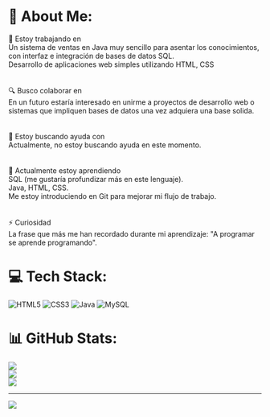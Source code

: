 # 💫 About Me:
🚀 Estoy trabajando en<br>Un sistema de ventas en Java muy sencillo para asentar los conocimientos, con interfaz e integración de bases de datos SQL.<br>Desarrollo de aplicaciones web simples utilizando HTML, CSS<br><br><br>🔍 Busco colaborar en<br>En un futuro estaría interesado en unirme a proyectos de desarrollo web o sistemas que impliquen bases de datos una vez adquiera una base solida. <br><br><br>🤝 Estoy buscando ayuda con<br>Actualmente, no estoy buscando ayuda en este momento.<br><br><br>🌱 Actualmente estoy aprendiendo<br>SQL (me gustaría profundizar más en este lenguaje).<br>Java, HTML, CSS.<br>Me estoy introduciendo en Git para mejorar mi flujo de trabajo.<br><br><br>⚡ Curiosidad<br>La frase que más me han recordado durante mi aprendizaje: "A programar se aprende programando".


# 💻 Tech Stack:
![HTML5](https://img.shields.io/badge/html5-%23E34F26.svg?style=flat&logo=html5&logoColor=white) ![CSS3](https://img.shields.io/badge/css3-%231572B6.svg?style=for-the-badge&logo=css3&logoColor=white)
 ![Java](https://img.shields.io/badge/java-%23ED8B00.svg?style=flat&logo=openjdk&logoColor=white) ![MySQL](https://img.shields.io/badge/mysql-4479A1.svg?style=flat&logo=mysql&logoColor=white)
# 📊 GitHub Stats:
![](https://github-readme-stats.vercel.app/api?username=PabloJGV&theme=transparent&hide_border=false&include_all_commits=false&count_private=false)<br/>
![](https://github-readme-streak-stats.herokuapp.com/?user=PabloJGV&theme=transparent&hide_border=false)<br/>
![](https://github-readme-stats.vercel.app/api/top-langs/?username=PabloJGV&theme=transparent&hide_border=false&include_all_commits=false&count_private=false&layout=compact)

---
[![](https://visitcount.itsvg.in/api?id=PabloJGV&icon=0&color=0)](https://visitcount.itsvg.in)

<!-- Proudly created with GPRM ( https://gprm.itsvg.in ) -->

